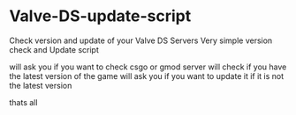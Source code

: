 # Valve-DS-update-script
Check version and update of your Valve DS Servers
Very simple version check and Update script

will ask you if you want to check csgo or gmod server
will check if you have the latest version of the game
will ask you if you want to update it if it is not the latest version

thats all
